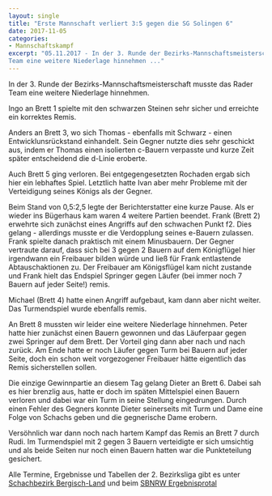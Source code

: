 ```yaml
---
layout: single
title: "Erste Mannschaft verliert 3:5 gegen die SG Solingen 6"
date: 2017-11-05
categories: 
- Mannschaftskampf
excerpt: "05.11.2017 - In der 3. Runde der Bezirks-Mannschaftsmeisterschaft musste das Rader
Team eine weitere Niederlage hinnehmen ..."
---
```


In der 3. Runde der Bezirks-Mannschaftsmeisterschaft musste das Rader
Team eine weitere Niederlage hinnehmen.

Ingo an Brett 1 spielte mit den schwarzen Steinen sehr sicher und
erreichte ein korrektes Remis.

Anders an Brett 3, wo sich Thomas - ebenfalls mit Schwarz - einen
Entwicklunsrückstand einhandelt. Sein Gegner nutzte dies sehr
geschickt aus, indem er Thomas einen isolierten c-Bauern verpasste und
kurze Zeit später entscheidend die d-Linie eroberte.

Auch Brett 5 ging verloren. Bei entgegengesetzten Rochaden ergab sich
hier ein lebhaftes Spiel. Letztlich hatte Ivan aber mehr Probleme mit
der Verteidigung seines Königs als der Gegner.

Beim Stand von 0,5:2,5 legte der Berichterstatter eine kurze
Pause. Als er wieder ins Bügerhaus kam waren 4 weitere Partien
beendet. Frank (Brett 2) erwehrte sich zunächst eines Angriffs auf den
schwachen Punkt f2. Dies gelang - allerdings musste er die Verdopplung
seines e-Bauern zulassen. Frank spielte danach praktisch mit einem
Minusbauern. Der Gegner vertraute darauf, dass sich bei 3 gegen 2
Bauern auf dem Königflügel hier irgendwann ein Freibauer bilden würde
und ließ für Frank entlastende Abtauschaktionen zu.  Der Freibauer am
Königsflügel kam nicht zustande und Frank hielt das Endspiel Springer
gegen Läufer (bei immer noch 7 Bauern auf jeder Seite!) remis.

Michael (Brett 4) hatte einen Angriff aufgebaut, kam dann aber nicht
weiter. Das Turmendspiel wurde ebenfalls remis.

An Brett 8 mussten wir leider eine weitere Niederlage hinnehmen. Peter
hatte hier zunächst einen Bauern gewonnen und das Läuferpaar gegen
zwei Springer auf dem Brett. Der Vorteil ging dann aber nach und nach
zurück. Am Ende hatte er noch Läufer gegen Turm bei Bauern auf jeder
Seite, doch ein schon weit vorgezogener Freibauer hätte eigentlich das
Remis sicherstellen sollen.

Die einzige Gewinnpartie an diesem Tag gelang Dieter an Brett 6. Dabei
sah es hier brenzlig aus, hatte er doch im späten Mittelspiel einen
Bauern verloren und dabei war ein Turm in seine Stellung
eingedrungen. Durch einen Fehler des Gegners konnte Dieter seinerseits
mit Turm und Dame eine Folge von Schachs geben und die gegnerische
Dame erobern.

Versöhnlich war dann noch nach hartem Kampf das Remis an Brett 7 durch
Rudi. Im Turmendspiel mit 2 gegen 3 Bauern verteidigte er sich
umsichtig und als beide Seiten nur noch einen Bauern hatten war die
Punkteteilung gesichert.

Alle Termine, Ergebnisse und Tabellen der 2. Bezirksliga gibt es unter
[Schachbezirk Bergisch-Land](http://www.sbbl.org/) und beim
[SBNRW Ergebnisprotal](https://nrw.svw.info/ergebnisse/show/2017/2267/termin/)
